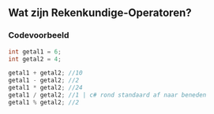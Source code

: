 ## Wat zijn Rekenkundige-Operatoren?

### Codevoorbeeld
```C#
int getal1 = 6;
int getal2 = 4;

getal1 + getal2; //10
getal1 - getal2; //2
getal1 * getal2; //24
getal1 / getal2; //1 | c# rond standaard af naar beneden
getal1 % getal2; //2 
```
